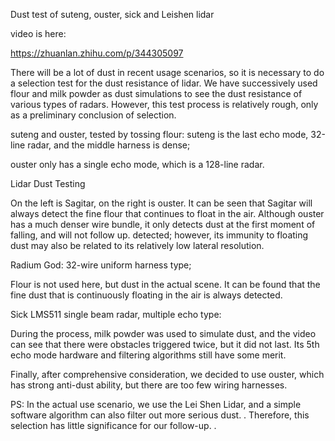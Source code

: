 Dust test of suteng, ouster, sick and Leishen lidar


video is here:

https://zhuanlan.zhihu.com/p/344305097


There will be a lot of dust in recent usage scenarios, so it is necessary to do a selection test for the dust resistance of lidar. We have successively used flour and milk powder as dust simulations to see the dust resistance of various types of radars. However, this test process is relatively rough, only as a preliminary conclusion of selection.

suteng and ouster, tested by tossing flour:
suteng is the last echo mode, 32-line radar, and the middle harness is dense;

ouster only has a single echo mode, which is a 128-line radar.


Lidar Dust Testing





On the left is Sagitar, on the right is ouster. It can be seen that Sagitar will always detect the fine flour that continues to float in the air. Although ouster has a much denser wire bundle, it only detects dust at the first moment of falling, and will not follow up. detected; however, its immunity to floating dust may also be related to its relatively low lateral resolution.

Radium God:
32-wire uniform harness type;




Flour is not used here, but dust in the actual scene. It can be found that the fine dust that is continuously floating in the air is always detected.

Sick LMS511 single beam radar, multiple echo type:





During the process, milk powder was used to simulate dust, and the video can see that there were obstacles triggered twice, but it did not last. Its 5th echo mode hardware and filtering algorithms still have some merit.

Finally, after comprehensive consideration, we decided to use ouster, which has strong anti-dust ability, but there are too few wiring harnesses.



PS: In the actual use scenario, we use the Lei Shen Lidar, and a simple software algorithm can also filter out more serious dust. . Therefore, this selection has little significance for our follow-up. .


